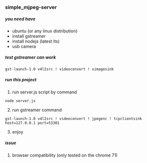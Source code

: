 ### simple_mjpeg-server

##### you need have
- ubuntu (or any linux distribution)
- install gstreamer
- install nodejs (latest lts)
- usb camera

##### test gstreamer can work
```
gst-launch-1.0 v4l2src ! videoconvert ! ximagesink
```

##### run this project
1. run server.js script by command
```
node server.js
```

2. run gstreamer command
```
gst-launch-1.0 v4l2src ! videoconvert ! jpegenc ! tcpclientsink host=127.0.0.1 port=53301
```

3. enjoy

##### issue
1. browser compatibility (only tested on the chrome 71)